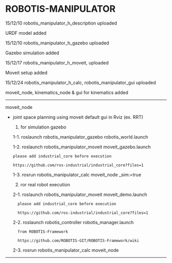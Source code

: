 # ROBOTIS-MANIPULATOR

15/12/10 robotis_manipulator_h_description  uploaded


  URDF model added
  

15/12/10 robotis_manipulator_h_gazebo   uploaded 


  Gazebo simulation added


15/12/17 robotis_manipulator_h_moveit, uploaded


  Moveit setup added


15/12/24 robotis_manipulator_h_calc, robotis_manipulator_gui uploaded


  moveit_node, kinematics_node & gui for kinematics added
         
         
-------------------------------------------------------------------------------
moveit_node


  - joint space planning using moveit default gui in Rviz (ex. RRT)


    1. for simulation gazebo

      1-1. roslaunch robotis_manipulator_gazebo robotis_world.launch
  
      1-2. roslaunch robotis_manipulator_moveit moveit_gazebo.launch
  

        please add industrial_core before execution 
    
        https://github.com/ros-industrial/industrial_core?files=1
    
    
      1-3. rosrun robotis_manipulator_calc moveit_node _sim:=true
  

    2. ror real robot execution
  
      2-1. roslaunch robotis_manipulator_moveit moveit_demo.launch 


          please add industrial_core before execution 
    
          https://github.com/ros-industrial/industrial_core?files=1


      2-2. roslaunch robotis_controller robotis_manager.launch
  

          from ROBOTIS-Framework  
  
          https://github.com/ROBOTIS-GIT/ROBOTIS-Framework/wiki

  
      2-3. rosrun robotis_manipulator_calc moveit_node
      
-------------------------------------------------------------------------------
